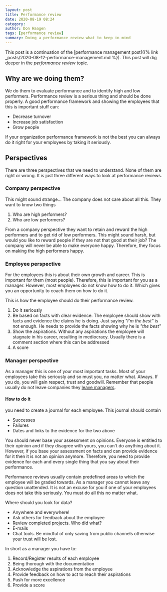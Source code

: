 ```yaml
---
layout: post
title: Performance review
date: 2020-08-19 08:24
category: 
author: Don Haagen
tags: [performance review]
summary: Doing a performance review what to keep in mind
---
```


This post is a continuation of the [performance management post]({% link _posts/2020-08-12-performance-management.md %}). This post will dig deeper in the *performance review* topic.

## Why are we doing them?
We do them to evaluate performance and to identify high and low performers. Performance review is a serious thing and should be done properly. A good performance framework and showing the employees that this is important stuff can:
* Decrease turnover
* Increase job satisfaction
* Grow people

If your organization performance framework is not the best you can always do it right for your employees by taking it seriously.

## Perspectives
There are three perspectives that we need to understand. None of them are right or wrong. It is just three different ways to look at performance reviews.
 
### Company perspective
This might sound strange... The company does not care about all this. They want to know two things
1. Who are high performers?
2. Who are low performers?

From a company perspective they want to retain and reward the high performers and to get rid of low performers. This might sound harsh, but would you like to reward people if they are not that good at their job? The company will never be able to make everyone happy. Therefore, they focus on making the high performers happy.

### Employee perspective
For the employees this is about their own growth and career. This is important for them (most people). Therefore, this is important for you as a manager. However, most employees do not know how to do it. Which gives you an opportunity to coach them on how to do it. 

This is how the employee should do their performance review.
1. Do it seriously
2. Be based on facts with clear evidence. The employee should show with facts and evidence the claims he is doing. Just saying *"I'm the best"* is not enough. He needs to provide the facts showing why he is *"the best"*
3. Show the aspirations. Without any aspirations the employee will stagnate in his career, resulting in mediocracy. Usually there is a comment section where this can be addressed
4. A score

### Manager perspective
As a manager this is one of your most important tasks. Most of your employees take this seriously and so must you, no matter what. Always. If you do, you will gain respect, trust and goodwill. Remember that people usually do not leave companies they <ins>leave managers</ins>. 

#### How to do it
you need to create a journal for each employee. This journal should contain
* Successes
* Failures
* Dates and links to the evidence for the two above

You should never base your assessment on opinions. Everyone is entitled to their opinion and if they disagree with yours, you can't do anything about it. However, if you base your assessment on facts and can provide evidence for it then it is not an opinion anymore. Therefore, you need to provide evidence for each and every single thing that you say about their performance.

Performance reviews usually contain predefined areas to which the employee will be graded towards. As a manager you cannot leave any question unattended. It is not an excuse for you if one of your employees does not take this seriously. You must do all this no matter what.

Where should you look for data?
* Anywhere and everywhere!
* Ask others for feedback about the employee
* Review completed projects. Who did what?
* E-mails
* Chat tools. Be mindful of only saving from public channels otherwise your trust will be lost.

In short as a manager you have to:
1. Record/Register results of each employee
2. Being thorough with the documentation
3. Acknowledge the aspirations from the employee
4. Provide feedback on how to act to reach their aspirations
5. Push for more excellence
6. Provide a score